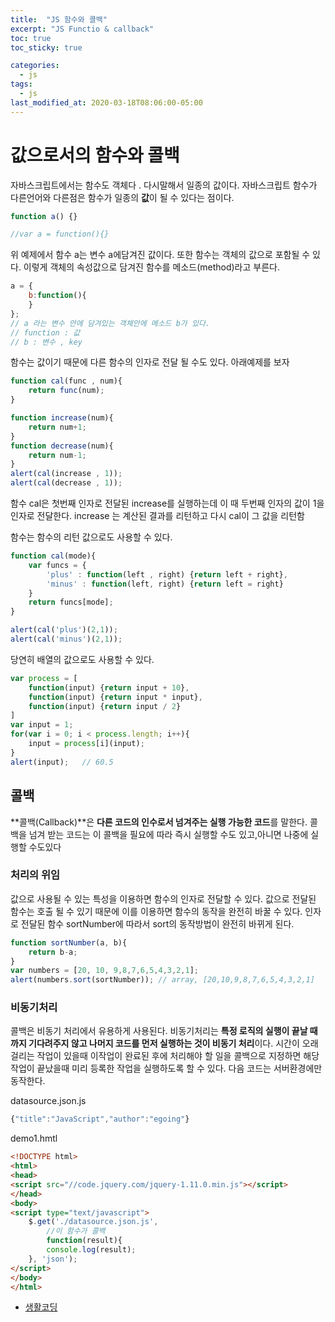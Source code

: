 ```yaml
---
title:  "JS 함수와 콜백"
excerpt: "JS Functio & callback"
toc: true
toc_sticky: true

categories:
  - js
tags:
  - js
last_modified_at: 2020-03-18T08:06:00-05:00
---
```



# 값으로서의 함수와 콜백

자바스크립트에서는 함수도 객체다 . 다시말해서 일종의 값이다. 
자바스크립트 함수가 다른언어와 다른점은 함수가 일종의 **값**이 될 수 있다는 점이다.

```js
function a() {}

//var a = function(){}
```

위 예제에서 함수 a는 변수 a에담겨진 값이다. 또한 함수는 객체의 값으로 포함될 수 있다.
이렇게 객체의 속성값으로 담겨진 함수를 메소드(method)라고 부른다.

```js
a = {
    b:function(){
    }
};
// a 라는 변수 안에 담겨있는 객체안에 메소드 b가 있다.
// function : 값 
// b : 변수 , key
```


함수는 값이기 때문에 다른 함수의 인자로 전달 될 수도 있다. 아래예제를 보자
```js
function cal(func , num){
    return func(num);
}

function increase(num){
    return num+1;
}
function decrease(num){
    return num-1;
}
alert(cal(increase , 1));
alert(cal(decrease , 1));
```

함수 cal은 첫번째 인자로 전달된 increase를 실행하는데 이 때 두번째 인자의 값이 1을 인자로 전달한다. increase 는 계산된 결과를 리턴하고 다시 cal이 그 값을 리턴함


함수는 함수의 리턴 값으로도 사용할 수 있다.

```js
function cal(mode){
    var funcs = {
        'plus' : function(left , right) {return left + right},
        'minus' : function(left, right) {return left = right}
    }
    return funcs[mode];
}

alert(cal('plus')(2,1));
alert(cal('minus')(2,1));
```

당연히 배열의 값으로도 사용할 수 있다.

```js
var process = [
    function(input) {return input + 10},
    function(input) {return input * input},
    function(input) {return input / 2}
]
var input = 1;
for(var i = 0; i < process.length; i++){
    input = process[i](input);
}
alert(input);   // 60.5
```

## 콜백

**콜백(Callback)**은 **다른 코드의 인수로서 넘겨주는 실행 가능한 코드**를 말한다.
콜백을 넘겨 받는 코드는 이 콜백을 필요에 따라 즉시 실행할 수도 있고,아니면 나중에 실행할 수도있다

### 처리의 위임

값으로 사용될 수 있는 특성을 이용하면 함수의 인자로 전달할 수 있다. 값으로 전달된 함수는 호출 될 수 있기 때문에 이를 이용하면 함수의 동작을 완전히 바꿀 수 있다. 인자로 전달된 함수 sortNumber에 따라서 sort의 동작방법이 완전히 바뀌게 된다.

```js
function sortNumber(a, b){
    return b-a;
}
var numbers = [20, 10, 9,8,7,6,5,4,3,2,1];
alert(numbers.sort(sortNumber)); // array, [20,10,9,8,7,6,5,4,3,2,1]
```

### 비동기처리 

콜백은 비동기 처리에서 유용하게 사용된다. 비동기처리는 **특정 로직의 실행이 끝날 때까지 기다려주지 않고 나머지 코드를 먼저 실행하는 것이 비동기 처리**이다.
시간이 오래걸리는 작업이 있을때 이작업이 완료된 후에 처리해야 할 일을 콜백으로 지정하면 해당 작업이 끝났을때 미리 등록한 작업을 실행하도록 할 수 있다. 다음 코드는 서버환경에만 동작한다.

datasource.json.js
```js
{"title":"JavaScript","author":"egoing"}
```

demo1.hmtl

```html
<!DOCTYPE html>
<html>
<head>
<script src="//code.jquery.com/jquery-1.11.0.min.js"></script>
</head>
<body>
<script type="text/javascript">
    $.get('./datasource.json.js', 
        //이 함수가 콜백
        function(result){
        console.log(result);
    }, 'json');
</script>
</body>
</html>
```

+ [생활코딩](https://opentutorials.org/course/743/6508)